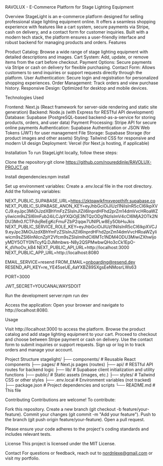 RAVOLUX - E-Commerce Platform for Stage Lighting Equipment

Overview
StageLight is an e-commerce platform designed for selling professional stage lighting equipment online. It offers a seamless shopping experience with features like a cart system, secure payments via Stripe, cash on delivery, and a contact form for customer inquiries. Built with a modern tech stack, the platform ensures a user-friendly interface and robust backend for managing products and orders.
Features

Product Catalog: Browse a wide range of stage lighting equipment with detailed descriptions and images.
Cart System: Add, update, or remove items from the cart before checkout.
Payment Options: Secure payments via Stripe or cash on delivery for flexible purchasing.
Contact Form: Allows customers to send inquiries or support requests directly through the platform.
User Authentication: Secure login and registration for personalized shopping experiences.
Order Management: Track orders and view purchase history.
Responsive Design: Optimized for desktop and mobile devices.

Technologies Used

Frontend: Next.js (React framework for server-side rendering and static site generation)
Backend: Node.js (with Express for RESTful API development)
Database: Supabase (PostgreSQL-based backend-as-a-service for storing products, orders, and user data)
Payment Processing: Stripe API for secure online payments
Authentication: Supabase Authentication or JSON Web Tokens (JWT) for user management
File Storage: Supabase Storage (for product images and other assets)
Styling: Tailwind CSS for responsive and modern UI design
Deployment: Vercel (for Next.js hosting, if applicable)

Installation
To run StageLight locally, follow these steps:

Clone the repository:git clone https://github.com/noureddinle/RAVOLUX-PROJCT.git


Install dependencies:npm install


Set up environment variables:
Create a .env.local file in the root directory.
Add the following variables:

NEXT_PUBLIC_SUPABASE_URL=https://zktqawjkfmxveopthifr.supabase.co
NEXT_PUBLIC_SUPABASE_ANON_KEY=eyJhbGciOiJIUzI1NiIsInR5cCI6IkpXVCJ9.eyJpc3MiOiJzdXBhYmFzZSIsInJlZiI6InprdHFhd2prZm14dmVvcHRoaWZyIiwicm9sZSI6ImFub24iLCJpYXQiOjE3NTQzODg1NzIsImV4cCI6MjA2OTk2NDU3Mn0.fCTPdvjReEgKcFmuFZbP2qqw7UNIPLw8Ey5ObHuJkis
NEXT_PUBLIC_SERVICE_ROLE_KEY=eyJhbGciOiJIUzI1NiIsInR5cCI6IkpXVCJ9.eyJpc3MiOiJzdXBhYmFzZSIsInJlZiI6InprdHFhd2prZm14dmVvcHRoaWZyIiwicm9sZSI6InNlcnZpY2Vfcm9sZSIsImlhdCI6MTc1NDM4ODU3MiwiZXhwIjoyMDY5OTY0NTcyfQ.DJMmbws-N8y2QSPMwbwQHo3cCk1EpO-K_dVhoOv_kB4
NEXT_PUBLIC_API_URL=http://localhost:3000
NEXT_PUBLIC_APP_URL=http://localhost:8080

EMAIL_SERVICE=resend
FROM_EMAIL=onboarding@resend.dev
RESEND_API_KEY=re_YE45seUE_4aYXBZ89SXgsEeNMosrLWs63

PORT=3000

JWT_SECRET=YOUCANALWAYSDOIT


Run the development server:npm run dev


Access the application:
Open your browser and navigate to http://localhost:8080.



Usage

Visit http://localhost:3000 to access the platform.
Browse the product catalog and add stage lighting equipment to your cart.
Proceed to checkout and choose between Stripe payment or cash on delivery.
Use the contact form to submit inquiries or support requests.
Sign up or log in to track orders and manage your account.

Project Structure
stagelight/
├── components/        # Reusable React components
├── pages/             # Next.js pages (routes)
├── api/               # RESTful API routes for backend logic
├── lib/               # Supabase client initialization and utility functions
├── public/            # Static assets (images, etc.)
├── styles/            # Tailwind CSS or other styles
├── .env.local         # Environment variables (not tracked)
├── package.json       # Project dependencies and scripts
└── README.md          # This file

Contributing
Contributions are welcome! To contribute:

Fork this repository.
Create a new branch (git checkout -b feature/your-feature).
Commit your changes (git commit -m "Add your feature").
Push to the branch (git push origin feature/your-feature).
Open a pull request.

Please ensure your code adheres to the project's coding standards and includes relevant tests.

License
This project is licensed under the MIT License.

Contact
For questions or feedback, reach out to nordnlexe@gmail.com or visit my portfolio.
